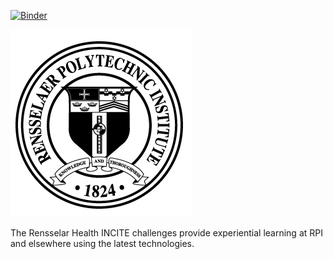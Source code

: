 
[![Binder](http://mybinder.org/badge.svg)](http://beta.mybinder.org/v2/gh/HealthINCITE/challenges/master?urlpath=rstudio)

![](images/rpi.png)

The Rensselar Health INCITE challenges provide experiential learning at RPI and elsewhere using the latest technologies.
